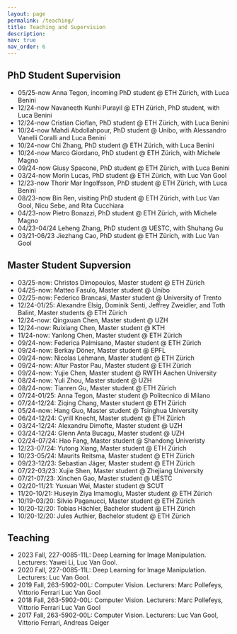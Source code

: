 ```yaml
---
layout: page
permalink: /teaching/
title: Teaching and Supervision
description: 
nav: true
nav_order: 6
---
```


[//]: # (For now, this page is assumed to be a static description of your courses. You can convert it to a collection similar to `_projects/` so that you can have a dedicated page for each course.)

[//]: # ()
[//]: # (Organize your courses by years, topics, or universities, however you like!)


## PhD Student Supervision

- 05/25-now Anna Tegon, incoming PhD student @ ETH Zürich, with Luca Benini
- 12/24-now Navaneeth Kunhi Purayil @ ETH Zürich, PhD student, with Luca Benini
- 12/24-now Cristian Cioflan, PhD student @ ETH Zürich, with Luca Benini
- 10/24-now Mahdi Abdollahpour, PhD student @ Unibo, with Alessandro Vanelli Coralli and Luca Benini
- 10/24-now Chi Zhang, PhD student @ ETH Zürich, with Luca Benini
- 10/24-now Marco Giordano, PhD student @ ETH Zürich, with Michele Magno
- 09/24-now Giusy Spacone, PhD student @ ETH Zürich, with Luca Benini
- 03/24-now Morin Lucas, PhD student @ ETH Zürich, with Luc Van Gool
- 12/23-now Thorir Mar Ingolfsson, PhD student @ ETH Zürich, with Luca Benini
- 08/23-now Bin Ren, visiting PhD student @ ETH Zürich, with Luc Van Gool, Nicu Sebe, and Rita Cucchiara
- 04/23-now Pietro Bonazzi, PhD student @ ETH Zürich, with Michele Magno
- 04/23-04/24 Leheng Zhang, PhD student @ UESTC, with Shuhang Gu
- 03/21-06/23 Jiezhang Cao, PhD student @ ETH Zürich, with Luc Van Gool

## Master Student Supversion

- 03/25-now: Christos Dimopoulos, Master student @ ETH Zürich
- 04/25-now: Matteo Fasulo, Master student @ Unibo
- 02/25-now: Federico Brancasi, Master student @ University of Trento
- 12/24-01/25: Alexandre Elsig, Dominik Senti, Jeffrey Zweidler, and Toth Balint, Master students @ ETH Zürich
- 12/24-now: Qingxuan Chen, Master student @ UZH
- 12/24-now: Ruixiang Chen, Master student @ KTH
- 11/24-now: Yanlong Chen, Master student @ ETH Zürich
- 09/24-now: Federica Palmisano, Master student @ ETH Zürich
- 09/24-now: Berkay Döner, Master student @ EPFL
- 09/24-now: Nicolas Lehmann, Master student @ ETH Zürich
- 09/24-now: Altur Pastor Pau, Master student @ ETH Zürich
- 09/24-now: Yujie Chen, Master student @ RWTH Aachen University
- 08/24-now: Yuli Zhou, Master student @ UZH
- 08/24-now: Tianren Gu, Master student @ ETH Zürich
- 07/24-01/25: Anna Tegon, Master student @ Politecnico di Milano
- 07/24-12/24: Ziqing Chang, Master student @ ETH Zürich
- 05/24-now: Hang Guo, Master student @ Tsinghua University
- 06/24-12/24: Cyrill Knecht, Master student @ ETH Zürich
- 03/24-12/24: Alexandru Dimofte, Master student @ UZH
- 03/24-12/24: Glenn Anta Bucagu, Master student @ UZH
- 02/24-07/24: Hao Fang, Master student @ Shandong Univeristy
- 12/23-07/24: Yutong Xiang, Master student @ ETH Zürich
- 10/23-05/24: Maurits Reitsma, Master student @ ETH Zürich
- 09/23-12/23: Sebastian Jäger, Master student @ ETH Zürich
- 07/22-03/23: Xujie Shen, Master student @ Zhejiang University
- 07/21-07/23: Xinchen Gao, Master student @ UESTC
- 02/20-11/21: Yuxuan Wei, Master student @ SCUT
- 11/20-10/21: Huseyin Ziya Imamoglu, Master student @ ETH Zürich
- 10/19-03/20: Silvio Paganucci, Master student @ ETH Zürich
- 10/20-12/20: Tobias Hächler, Bachelor student @ ETH Zürich
- 10/20-12/20: Jules Authier, Bachelor student @ ETH Zürich


## Teaching
- 2023 Fall, 227-0085-11L: Deep Learning for Image Manipulation. Lecturers: Yawei Li, Luc Van Gool.
- 2020 Fall, 227-0085-11L: Deep Learning for Image Manipulation. Lecturers: Luc Van Gool.
- 2019 Fall, 263-5902-00L: Computer Vision. Lecturers: Marc Pollefeys, Vittorio Ferrari Luc Van Gool
- 2018 Fall, 263-5902-00L: Computer Vision. Lecturers: Marc Pollefeys, Vittorio Ferrari Luc Van Gool
- 2017 Fall, 263-5902-00L: Computer Vision. Lecturers: Luc Van Gool, Vittorio Ferrari, Andreas Geiger